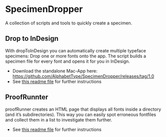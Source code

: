# SpecimenDropper

A collection of scripts and tools to quickly create a specimen.

## Drop to InDesign
With dropToInDesign you can automatically create multiple typeface specimens: Drop one or more fonts onto the app. The script builds a specimen file for every font and opens it for you in InDesign.

* Download the standalone Mac-App here: https://github.com/AlphabetType/SpecimenDropper/releases/tag/1.0
* See [this readme file](https://github.com/AlphabetType/SpecimenDropper/blob/master/dropToInDesign/Readme.md) for further instructions

## ProofRunnter
proofRunner creates an HTML page that displays all fonts inside a directory (and it’s subdirectories). This way you can easily spot erroneous fontfiles and collect them in a list to investigate them further.

* See [this readme file](https://github.com/AlphabetType/SpecimenDropper/blob/master/proofRunner/Readme.md) for further instructions
